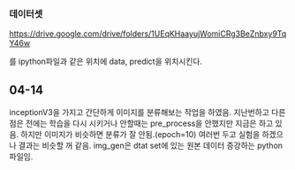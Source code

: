 ### 데이터셋

https://drive.google.com/drive/folders/1UEqKHaayujWomiCRg3BeZnbxy9TqY46w

를 ipython파일과 같은 위치에 data, predict을 위치시킨다.


## 04-14
inceptionV3을 가지고 간단하게 이미지를 분류해보는 작업을 하였음.
지난번하고 다른점은 전에는 학습을 다시 시키거나 안할때는 pre_process을 안했지만 지금은 하고 있음.
하지만 이미지가 비슷하면 분류가 잘 안됨.(epoch=10)
여러번 두고 실험을 하겠으나 결과는 비슷할 꺼 같음.
img_gen은 dtat set에 있는 원본 데이터 증강하는 python파일임.
